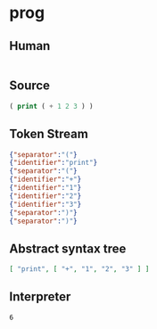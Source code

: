 # prog
## Human
```

```
## Source
```lisp
( print ( + 1 2 3 ) ) 
```
## Token Stream
```json
{"separator":"("}
{"identifier":"print"}
{"separator":"("}
{"identifier":"+"}
{"identifier":"1"}
{"identifier":"2"}
{"identifier":"3"}
{"separator":")"}
{"separator":")"}
```
## Abstract syntax tree
```json
[ "print", [ "+", "1", "2", "3" ] ]
```
## Interpreter
```bash
6
```
